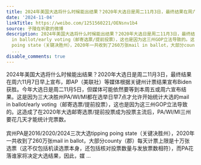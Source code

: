 ```yaml
---
title: 2024年美国大选将什么时候能出结果？2020年大选日是周二11月3日，最终结果在周六11月7日早上宣布，即AP（美联社）等媒体根据关键州计票结果宣布Biden获胜。今年...
date: '2024-11-04'
linkTitle: https://weibo.com/1251560221/OENsnv1b4
source: 子陵在听歌的微博
description: 2024年美国大选将什么时候能出结果？2020年大选日是周二11月3日，最终结果在周六11月7日早上宣布，即AP（美联社）等媒体根据关键州计票结果宣布Biden获胜。今年大选日是周二11月5日，但媒体可能依然要等到本周五或周六宣布结果。这是因为三大决胜州PA/WI/MI都在选举日早7点才允许开始统计大选的mail
  in ballot/early voting（邮寄选票/提前投票），这也是因为这三州GOP立法导致的。这造成了在2020年大选邮寄选票/提前投票成为投票主流后，PA/WI/MI三州要花几天才能统计完票数。<br><br>宾州PA是2016/2020/2024三次大选tipping
  poing state（关键决胜州），2020年一共收到了260万张mail in ballot，大部分county（郡）每天计票上限是十万张选票（这不仅包括机读选票本身，还包括核对投票数量与发放票数相符），而PA花落谁家将决定大选结果，因此，媒
  ...
disable_comments: true
---
```

2024年美国大选将什么时候能出结果？2020年大选日是周二11月3日，最终结果在周六11月7日早上宣布，即AP（美联社）等媒体根据关键州计票结果宣布Biden获胜。今年大选日是周二11月5日，但媒体可能依然要等到本周五或周六宣布结果。这是因为三大决胜州PA/WI/MI都在选举日早7点才允许开始统计大选的mail in ballot/early voting（邮寄选票/提前投票），这也是因为这三州GOP立法导致的。这造成了在2020年大选邮寄选票/提前投票成为投票主流后，PA/WI/MI三州要花几天才能统计完票数。<br><br>宾州PA是2016/2020/2024三次大选tipping poing state（关键决胜州），2020年一共收到了260万张mail in ballot，大部分county（郡）每天计票上限是十万张选票（这不仅包括机读选票本身，还包括核对投票数量与发放票数相符），而PA花落谁家将决定大选结果，因此，媒 ...